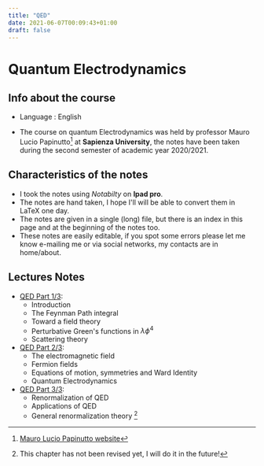```yaml
---
title: "QED"
date: 2021-06-07T00:09:43+01:00
draft: false
---
```



# Quantum Electrodynamics

## Info about the course

* Language : English

* The course on quantum Electrodynamics was held by professor Mauro Lucio Papinutto[^1] at **Sapienza University**, the notes have been taken during the second semester of academic year 2020/2021.

## Characteristics of the notes

- I took the notes using _Notabilty_ on **Ipad pro**.
- The notes are hand taken, I hope I'll will be able to convert them in LaTeX one day.
- The notes are given in a single (long) file, but there is an index in this page and at the beginning of the notes too.
- These notes are easily editable, if you spot some errors please let me know e-mailing me or via social networks, my contacts are in home/about. 


## Lectures Notes

* [QED Part 1/3](https://drive.google.com/file/d/1MiEhWNv-r_-zioDyCzssBU4baz8xAqMc/view?usp=sharing):
    - Introduction
    - The Feynman Path integral
    - Toward a field theory
    - Perturbative Green's functions in $\lambda\phi^4$
    - Scattering theory
* [QED Part 2/3](https://drive.google.com/file/d/1H9RTN_pxiuz9rhEvQA3ZB8c29JqygJ37/view?usp=sharing):
    - The electromagnetic field
    - Fermion fields
    - Equations of motion, symmetries and Ward Identity
    - Quantum Electrodynamics
* [QED Part 3/3](https://drive.google.com/file/d/1fTFxzXxQXWzQRPsUN_OwZRgcOwOkbVmt/view?usp=sharing):
    - Renormalization of QED
    - Applications of QED
    - General renormalization theory [^2]



[^1]: [Mauro Lucio Papinutto website](https://www.roma1.infn.it/~papinutt/)
[^2]: This chapter has not been revised yet, I will do it in the future!